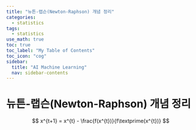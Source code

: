 ```yaml
---
title: "뉴튼-랩슨(Newton-Raphson) 개념 정리" 
categories:
  - statistics
tags:
  - statistics
use_math: true
toc: true
toc_label: "My Table of Contents"
toc_icon: "cog"
sidebar:
  title: "AI Machine Learning"
  nav: sidebar-contents
---
```


# 뉴튼-랩슨(Newton-Raphson) 개념 정리

$$ x^{t+1} = x^{t} - \frac{f(x^{t})}{f\textprime(x^{t})} $$

